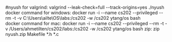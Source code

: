 #nyush
for valgrind: valgrind --leak-check=full --track-origins=yes ./nyush
docker command for windows: docker run -i --name cs202 --privileged --rm -t -v C:\Users\ailte\OS\labs:/cs202 -w /cs202 ytang/os bash      
docker command for mac: docker run -i --name cs202 --privileged --rm -t -v /Users/ahmetilten/cs202/labs:/cs202 -w /cs202 ytang/os bash
zip: zip nyush.zip Makefile *.h *.c
